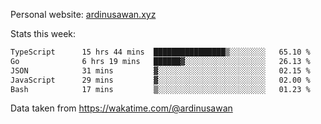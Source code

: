 Personal website: [ardinusawan.xyz](https://ardinusawan.xyz)

Stats this week:
<!--START_SECTION:waka-->

```txt
TypeScript      15 hrs 44 mins  ████████████████▒░░░░░░░░   65.10 %
Go              6 hrs 19 mins   ██████▓░░░░░░░░░░░░░░░░░░   26.13 %
JSON            31 mins         ▓░░░░░░░░░░░░░░░░░░░░░░░░   02.15 %
JavaScript      29 mins         ▓░░░░░░░░░░░░░░░░░░░░░░░░   02.00 %
Bash            17 mins         ▒░░░░░░░░░░░░░░░░░░░░░░░░   01.23 %
```

<!--END_SECTION:waka-->
Data taken from https://wakatime.com/@ardinusawan
